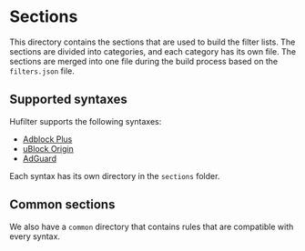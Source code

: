 # Sections

This directory contains the sections that are used to build the filter lists. The sections are divided into categories,
and each category has its own file. The sections are merged into one file during the build process based on the
`filters.json` file.

## Supported syntaxes

Hufilter supports the following syntaxes:

- [Adblock Plus](https://help.adblockplus.org/hc/en-us/articles/360062733293)
- [uBlock Origin](https://github.com/gorhill/uBlock/wiki/Static-filter-syntax)
- [AdGuard](https://adguard.com/kb/general/ad-filtering/create-own-filters/)

Each syntax has its own directory in the `sections` folder.

## Common sections

We also have a `common` directory that contains rules that are compatible with every syntax.
